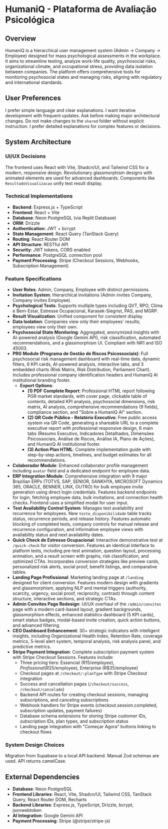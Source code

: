 # HumaniQ - Plataforma de Avaliação Psicológica

## Overview
HumaniQ is a hierarchical user management system (Admin → Company → Employee) designed for mass psychological assessments in the workplace. It aims to streamline testing, analyze work-life quality, psychosocial risks, organizational climate, and occupational stress, providing data isolation between companies. The platform offers comprehensive tools for monitoring psychosocial states and managing risks, aligning with regulatory and international standards.

## User Preferences
I prefer simple language and clear explanations. I want iterative development with frequent updates. Ask before making major architectural changes. Do not make changes to the `shared` folder without explicit instruction. I prefer detailed explanations for complex features or decisions.

## System Architecture

### UI/UX Decisions
The frontend uses React with Vite, Shadcn/UI, and Tailwind CSS for a modern, responsive design. Revolutionary glassmorphism designs with animated elements are used for advanced dashboards. Components like `ResultadoVisualizacao` unify test result display.

### Technical Implementations
- **Backend**: Express.js + TypeScript
- **Frontend**: React + Vite
- **Database**: Neon PostgreSQL (via Replit Database)
- **ORM**: Drizzle
- **Authentication**: JWT + bcrypt
- **State Management**: React Query (TanStack Query)
- **Routing**: React Router DOM
- **API Structure**: RESTful API
- **Security**: JWT tokens, CORS enabled
- **Performance**: PostgreSQL connection pool
- **Payment Processing**: Stripe (Checkout Sessions, Webhooks, Subscription Management)

### Feature Specifications
- **User Roles**: Admin, Company, Employee with distinct permissions.
- **Invitation System**: Hierarchical invitations (Admin invites Company, Company invites Employee).
- **Psychological Tests**: Supports multiple types including QVT, RPO, Clima e Bem-Estar, Estresse Ocupacional, Karasek-Siegrist, PAS, and MGRP.
- **Result Visualization**: Unified component for consistent display.
- **Data Isolation**: Companies view only their employees' results; employees view only their own.
- **Psychosocial State Monitoring**: Aggregated, anonymized insights with AI-powered analysis (Google Gemini API), risk classification, automated recommendations, and a glassmorphism UI. Compliant with NR1 and ISO 45003.
- **PRG Module (Programa de Gestão de Riscos Psicossociais)**: Full psychosocial risk management dashboard with real-time data, dynamic filters, 6 KPI cards, AI-powered analysis, interactive tabs, and 3 embedded charts (Risk Matrix, Risk Distribution, Parliament Chart). Includes professional company identification headers and HumaniQ AI institutional branding footer.
  - **Export Options**:
    - **(1) PDF Complete Report**: Professional HTML report following PGR market standards, with cover page, clickable table of contents, detailed KPI analysis, psychosocial dimensions, risk matrix, AI analysis, comprehensive recommendations (9 fields), compliance section, and "Sobre a HumaniQ AI" section.
    - **(2) QR Code Público - Relatório Executivo**: Free public access system via QR Code, generating a shareable URL to a complete executive report with professional responsive design, 6 main tabs (Resumo Executivo, Indicadores Detalhados, Dimensões Psicossociais, Análise de Riscos, Análise IA, Plano de Ações), and HumaniQ AI institutional footer.
    - **(3) Action Plan HTML**: Complete implementation guide with step-by-step actions, timelines, and budget estimates for all recommendations.
- **Colaborador Module**: Enhanced collaborator profile management including `avatar` field and a dedicated endpoint for employee data.
- **ERP Integration Module**: Comprehensive integration with 9 major Brazilian ERPs (TOTVS, SAP, SENIOR, SANKHYA, MICROSOFT Dynamics 365, ORACLE, BENNER, LINX, OUTRO) for bulk employee invite generation using direct login credentials. Features backend endpoints for login, fetching employee data, bulk invitations, and connection health checks. Frontend uses a simplified modal for user input.
- **Test Availability Control System**: Manages test availability and recurrence for employees. New `teste_disponibilidade` table tracks status, recurrence periods, and release history. Features automatic blocking of completed tests, company controls for manual release and recurrence configuration, and informative employee views with availability status and next availability dates.
- **Quick Check de Estresse Ocupacional**: Interactive demonstrative test at `/quick-check` for visitor conversion. Features an identical interface to platform tests, including pre-test animation, question layout, processing animation, and a result screen with graphs, risk classification, and optimized CTAs. Incorporates conversion strategies like preview cards, personalized risk alerts, social proof, benefit listings, and comparative tables.
- **Landing Page Profissional**: Marketing landing page at `/landing` designed for client conversion. Features modern design with gradients and glassmorphism, applying NLP and mental triggers (authority, scarcity, urgency, social proof, reciprocity, contrast) through content structure, interactive sections, and strategic CTAs.
- **Admin Convites Page Redesign**: UI/UX overhaul of the `/admin/convites` page with a modern card-based layout, gradient backgrounds, glassmorphism effects, enhanced statistics dashboard (5 KPI cards), smart status badges, modal-based invite creation, quick action buttons, and advanced filtering.
- **CEO Dashboard Enhancement**: 30+ strategic indicators with intelligent insights, including Organizational Health Index, Retention Rate, coverage metrics, 5-level alert system, temporal analysis, risk analysis panel, and predictive metrics.
- **Stripe Payment Integration**: Complete subscription payment system with Stripe Checkout Sessions. Features include:
  - Three pricing tiers: Essencial (R$15/employee), Profissional (R$25/employee), Enterprise (R$35/employee)
  - Checkout pages at `/checkout/:planType` with Stripe Checkout integration
  - Success and cancellation pages (`/checkout/success`, `/checkout/cancelado`)
  - Backend API routes for creating checkout sessions, managing subscriptions, and canceling subscriptions
  - Webhook handlers for Stripe events (checkout.session.completed, subscription updates, payment failures)
  - Database schema extensions for storing Stripe customer IDs, subscription IDs, plan types, and subscription status
  - Landing page integration with "Começar Agora" buttons linking to checkout flows

### System Design Choices
Migration from Supabase to a local API backend. Manual Zod schemas are used. API returns camelCase.

## External Dependencies
- **Database**: Neon PostgreSQL
- **Frontend Libraries**: React, Vite, Shadcn/UI, Tailwind CSS, TanStack Query, React Router DOM, Recharts
- **Backend Libraries**: Express.js, TypeScript, Drizzle, bcrypt, jsonwebtoken
- **AI Integration**: Google Gemini API
- **Payment Processing**: Stripe (@stripe/stripe-js)